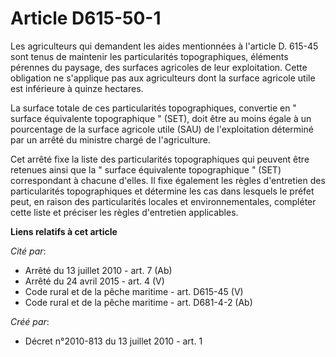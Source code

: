 # Article D615-50-1

Les agriculteurs qui demandent les aides mentionnées à l'article D. 615-45 sont tenus de maintenir les particularités
topographiques, éléments pérennes du paysage, des surfaces agricoles de leur exploitation. Cette obligation ne s'applique pas
aux agriculteurs dont la surface agricole utile est inférieure à quinze hectares. 

La surface totale de ces particularités topographiques, convertie en " surface équivalente topographique " (SET), doit être
au moins égale à un pourcentage de la surface agricole utile (SAU) de l'exploitation déterminé par un arrêté du ministre
chargé de l'agriculture. 

Cet arrêté fixe la liste des particularités topographiques qui peuvent être retenues ainsi que la " surface équivalente
topographique " (SET) correspondant à chacune d'elles. Il fixe également les règles d'entretien des particularités
topographiques et détermine les cas dans lesquels le préfet peut, en raison des particularités locales et environnementales,
compléter cette liste et préciser les règles d'entretien applicables.

**Liens relatifs à cet article**

_Cité par_:

  - Arrêté du 13 juillet 2010 - art. 7 (Ab)
  - Arrêté du 24 avril 2015 - art. 4 (V)
  - Code rural et de la pêche maritime - art. D615-45 (V)
  - Code rural et de la pêche maritime - art. D681-4-2 (Ab)

_Créé par_:

  - Décret n°2010-813 du 13 juillet 2010 - art. 1
